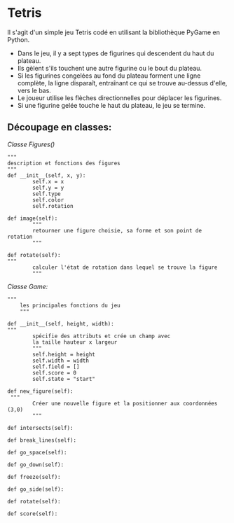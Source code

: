 # Tetris
Il s'agit d'un simple jeu Tetris codé en utilisant la bibliothèque PyGame en Python.
- Dans le jeu, il y a sept types de figurines qui descendent du haut du plateau. 
- Ils gèlent s'ils touchent une autre figurine ou le bout du plateau.
- Si les figurines congelées au fond du plateau forment une ligne complète, la ligne disparaît, entraînant ce qui se trouve au-dessus d'elle, vers le bas.
- Le joueur utilise les flèches directionnelles pour déplacer les figurines.
- Si une figurine gelée touche le haut du plateau, le jeu se termine.

## Découpage en classes:

*Classe Figures()*
```
"""
description et fonctions des figures
"""
def __init__(self, x, y):
        self.x = x
        self.y = y
        self.type
        self.color
        self.rotation

def image(self):
        """
        retourner une figure choisie, sa forme et son point de rotation
        """

def rotate(self):
"""
        calculer l'état de rotation dans lequel se trouve la figure
        """
```

*Classe Game:*
```
"""
    les principales fonctions du jeu
    """
    
def __init__(self, height, width):
"""
        spécifie des attributs et crée un champ avec 
        la taille hauteur x largeur
        """
        self.height = height
        self.width = width
        self.field = []
        self.score = 0
        self.state = "start"
        
def new_figure(self):
 """
        Créer une nouvelle figure et la positionner aux coordonnées (3,0)
        """

def intersects(self):

def break_lines(self):

def go_space(self):

def go_down(self):

def freeze(self):

def go_side(self):

def rotate(self):

def score(self):
```

